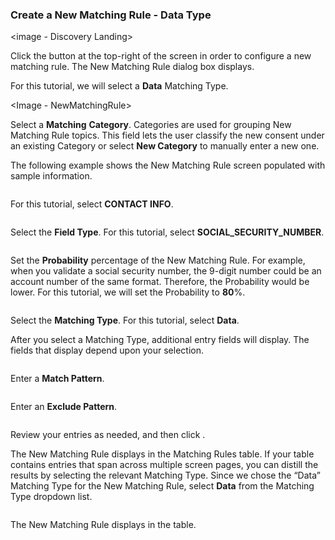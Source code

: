 ### Create a New Matching Rule - Data Type

<image - Discovery Landing>

Click the                                 button at the top-right of the screen in order to configure a new matching rule. The New Matching Rule dialog box displays. 

For this tutorial, we will select a **Data** Matching Type. 

<Image - NewMatchingRule>

Select a **Matching** **Category**. Categories are used for grouping New Matching Rule topics. This field lets the user classify the new consent under an existing Category or select **New Category** to manually enter a new one.

The following example shows the New Matching Rule screen populated with sample information.

<image>

For this tutorial, select **CONTACT INFO**.

<image>

Select the **Field Type**. For this tutorial, select **SOCIAL_SECURITY_NUMBER**. 

<image>

Set the **Probability** percentage of the New Matching Rule. For example, when you validate a social security number, the 9-digit number could be an account number of the same format. Therefore, the Probability would be lower. For this tutorial, we will set the Probability to **80**%. 

<image>

Select the **Matching Type**. For this tutorial, select **Data**. 

After you select a Matching Type, additional entry fields will display. The fields that display depend upon your selection. 

<image>

Enter a **Match Pattern**.

<image>

Enter an **Exclude Pattern**.

<image>

Review your entries as needed, and then click                                 .

The New Matching Rule displays in the Matching Rules table. If your table contains entries that span across multiple screen pages, you can distill the results by selecting the relevant Matching Type. Since we chose the “Data” Matching Type for the New Matching Rule, select **Data** from the Matching Type dropdown list.

<image>

The New Matching Rule displays in the table.

<image>